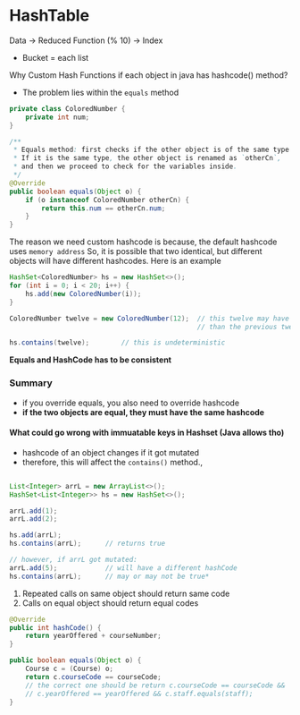 # HashTable

Data -> Reduced Function (% 10) -> Index

- Bucket = each list


Why Custom Hash Functions if each object in java has hashcode() method?

- The problem lies within the `equals` method 


```java
private class ColoredNumber {
    private int num;
}

/**
 * Equals method: first checks if the other object is of the same type as this object.
 * If it is the same type, the other object is renamed as `otherCn`,
 * and then we proceed to check for the variables inside.
 */
@Override
public boolean equals(Object o) {
    if (o instanceof ColoredNumber otherCn) {
        return this.num == otherCn.num;
    }
}
```

The reason we need custom hashcode is because, the default hashcode uses `memory address`
So, it is possible that two identical, but different objects will have different hashcodes.
Here is an example

```java
HashSet<ColoredNumber> hs = new HashSet<>();
for (int i = 0; i < 20; i++) {
    hs.add(new ColoredNumber(i));
}

ColoredNumber twelve = new ColoredNumber(12);  // this twelve may have a different memory address
                                               // than the previous twelve(which is in the HashSet we built)

hs.contains(twelve);        // this is undeterministic
```

**Equals and HashCode has to be consistent**


### Summary
- if you override equals, you also need to override hashcode
- **if the two objects are equal, they must have the same hashcode**

#### What could go wrong with immuatable keys in Hashset (Java allows tho)

- hashcode of an object changes if it got mutated
- therefore, this will affect the `contains()` method.,

```java

List<Integer> arrL = new ArrayList<>();
HashSet<List<Integer>> hs = new HashSet<>();

arrL.add(1);
arrL.add(2);

hs.add(arrL);
hs.contains(arrL);      // returns true

// however, if arrL got mutated: 
arrL.add(5);            // will have a different hashCode
hs.contains(arrL);      // may or may not be true*
```


1. Repeated calls on same object should return same code
2. Calls on equal object should return equal codes
<!-- 3. Equal codes should also correspond to the identical objects -->

```java
@Override
public int hashCode() {
    return yearOffered + courseNumber;
}

public boolean equals(Object o) {
    Course c = (Course) o;
    return c.courseCode == courseCode;
    // the correct one should be return c.courseCode == courseCode &&
    // c.yearOffered == yearOffered && c.staff.equals(staff);
}
```
